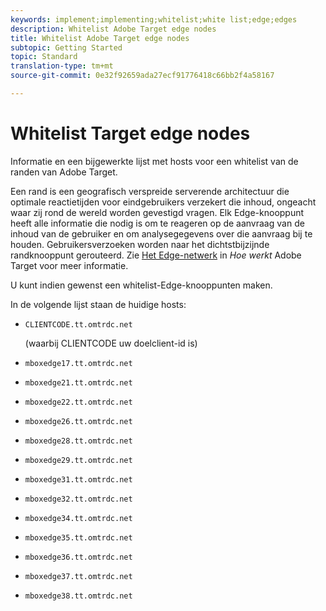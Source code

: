 ```yaml
---
keywords: implement;implementing;whitelist;white list;edge;edges
description: Whitelist Adobe Target edge nodes
title: Whitelist Adobe Target edge nodes
subtopic: Getting Started
topic: Standard
translation-type: tm+mt
source-git-commit: 0e32f92659ada27ecf91776418c66bb2f4a58167

---
```



# Whitelist Target edge nodes

Informatie en een bijgewerkte lijst met hosts voor een whitelist van de randen van Adobe Target.

Een rand is een geografisch verspreide serverende architectuur die optimale reactietijden voor eindgebruikers verzekert die inhoud, ongeacht waar zij rond de wereld worden gevestigd vragen. Elk Edge-knooppunt heeft alle informatie die nodig is om te reageren op de aanvraag van de inhoud van de gebruiker en om analysegegevens over die aanvraag bij te houden. Gebruikersverzoeken worden naar het dichtstbijzijnde randknooppunt gerouteerd. Zie [Het Edge-netwerk](/help/c-intro/how-target-works.md#concept_0AE2ED8E9DE64288A8B30FCBF1040934) in *Hoe werkt* Adobe Target voor meer informatie.

U kunt indien gewenst een whitelist-Edge-knooppunten maken.

In de volgende lijst staan de huidige hosts:

* `CLIENTCODE.tt.omtrdc.net`

   (waarbij CLIENTCODE uw doelclient-id is)

* `mboxedge17.tt.omtrdc.net`
* `mboxedge21.tt.omtrdc.net`
* `mboxedge22.tt.omtrdc.net`
* `mboxedge26.tt.omtrdc.net`
* `mboxedge28.tt.omtrdc.net`
* `mboxedge29.tt.omtrdc.net`
* `mboxedge31.tt.omtrdc.net`
* `mboxedge32.tt.omtrdc.net`
* `mboxedge34.tt.omtrdc.net`
* `mboxedge35.tt.omtrdc.net`
* `mboxedge36.tt.omtrdc.net`
* `mboxedge37.tt.omtrdc.net`
* `mboxedge38.tt.omtrdc.net`